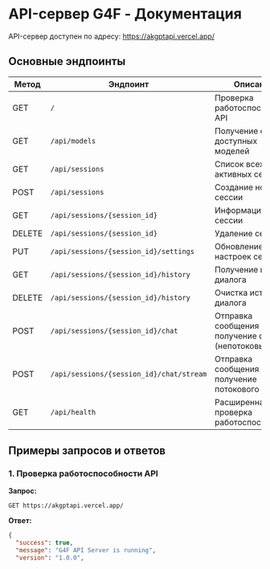 # API-сервер G4F - Документация

API-сервер доступен по адресу: https://akgptapi.vercel.app/

## Основные эндпоинты

| Метод | Эндпоинт | Описание |
|-------|----------|----------|
| GET | `/` | Проверка работоспособности API |
| GET | `/api/models` | Получение списка доступных моделей |
| GET | `/api/sessions` | Список всех активных сессий |
| POST | `/api/sessions` | Создание новой сессии |
| GET | `/api/sessions/{session_id}` | Информация о сессии |
| DELETE | `/api/sessions/{session_id}` | Удаление сессии |
| PUT | `/api/sessions/{session_id}/settings` | Обновление настроек сессии |
| GET | `/api/sessions/{session_id}/history` | Получение истории диалога |
| DELETE | `/api/sessions/{session_id}/history` | Очистка истории диалога |
| POST | `/api/sessions/{session_id}/chat` | Отправка сообщения и получение ответа (непотоковый) |
| POST | `/api/sessions/{session_id}/chat/stream` | Отправка сообщения и получение потокового ответа |
| GET | `/api/health` | Расширенная проверка работоспособности |

## Примеры запросов и ответов

### 1. Проверка работоспособности API

**Запрос:**
```
GET https://akgptapi.vercel.app/
```

**Ответ:**
```json
{
  "success": true,
  "message": "G4F API Server is running",
  "version": "1.0.0",
  

